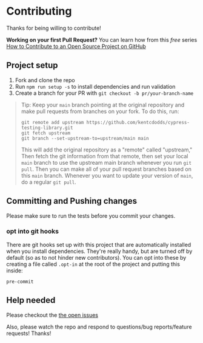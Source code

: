 # Contributing

Thanks for being willing to contribute!

**Working on your first Pull Request?** You can learn how from this _free_
series [How to Contribute to an Open Source Project on GitHub][egghead]

## Project setup

1.  Fork and clone the repo
2.  Run `npm run setup -s` to install dependencies and run validation
3.  Create a branch for your PR with `git checkout -b pr/your-branch-name`

> Tip: Keep your `main` branch pointing at the original repository and make
> pull requests from branches on your fork. To do this, run:
>
> ```
> git remote add upstream https://github.com/kentcdodds/cypress-testing-library.git
> git fetch upstream
> git branch --set-upstream-to=upstream/main main
> ```
>
> This will add the original repository as a "remote" called "upstream," Then
> fetch the git information from that remote, then set your local `main`
> branch to use the upstream main branch whenever you run `git pull`. Then you
> can make all of your pull request branches based on this `main` branch.
> Whenever you want to update your version of `main`, do a regular `git pull`.

## Committing and Pushing changes

Please make sure to run the tests before you commit your changes.

### opt into git hooks

There are git hooks set up with this project that are automatically installed
when you install dependencies. They're really handy, but are turned off by
default (so as to not hinder new contributors). You can opt into these by
creating a file called `.opt-in` at the root of the project and putting this
inside:

```
pre-commit
```

## Help needed

Please checkout the [the open issues][issues]

Also, please watch the repo and respond to questions/bug reports/feature
requests! Thanks!

[egghead]:
  https://egghead.io/series/how-to-contribute-to-an-open-source-project-on-github
[issues]: https://github.com/kentcdodds/cypress-testing-library/issues
